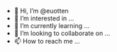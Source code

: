 - 👋 Hi, I’m @euotten
- 👀 I’m interested in ...
- 🌱 I’m currently learning ...
- 💞️ I’m looking to collaborate on ...
- 📫 How to reach me ...

<!---
euotten/euotten is a ✨ special ✨ repository because its `README.md` (this file) appears on your GitHub profile.
You can click the Preview link to take a look at your changes.
bla bla
--->
